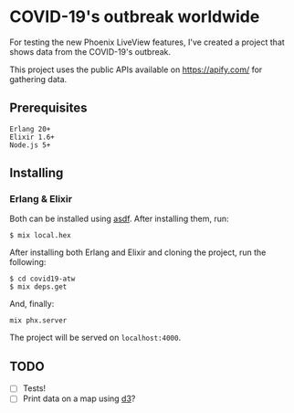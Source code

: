 # COVID-19's outbreak worldwide

For testing the new Phoenix LiveView features,
I've created a project that shows data from the COVID-19's outbreak.

This project uses the public APIs available on https://apify.com/ for gathering
data.

## Prerequisites
```
Erlang 20+
Elixir 1.6+
Node.js 5+
```
## Installing

### Erlang & Elixir

Both can be installed using [asdf](https://github.com/asdf-vm/asdf).
After installing them, run:

```
$ mix local.hex
```
After installing both Erlang and Elixir and cloning the project, run the following:
```
$ cd covid19-atw
$ mix deps.get
```

And, finally:

```
mix phx.server
```

The project will be served on `localhost:4000`.

## TODO

- [ ] Tests!
- [ ] Print data on a map using [d3](https://d3js.org/)?
